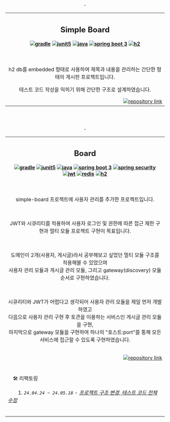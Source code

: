 <!-- introduce project repository -------------------------------------------------------------------------------------------------------------------------------------------->
<div align=center>

<br>

-<table>
  <tr><th width=881px>  
    
## Simple Board

[![gradle](https://img.shields.io/badge/Gradle-02303A.svg?style=badge&logo=Gradle&logoColor=white)](https://github.com/zhyun-project/simple-board-01)
[![junit5](https://img.shields.io/badge/JUnit_5-25A162?style=badge&logo=&logoColor=white)](https://github.com/zhyun-project/simple-board-01)
[![java](https://img.shields.io/badge/Java-ED8B00?style=badge&logo=openjdk&logoColor=white)](https://github.com/zhyun-project/simple-board-01)
[![spring boot 3](https://img.shields.io/badge/Spring_boot_3-6DB33F?style=badge&logo=spring&logoColor=white)](https://github.com/zhyun-project/simple-board-01)
[![h2](https://img.shields.io/badge/H2-224DCA?style=badge&logo=h2&logoColor=white)](https://github.com/zhyun-project/simple-board-01)  

</th></tr>
<tr><td align=center>
<br>

h2 db를 embedded 형태로 사용하여 제목과 내용을 관리하는 간단한 형태의 게시판 프로젝트입니다.

테스트 코드 작성을 익히기 위해 간단한 구조로 설계하였습니다.

<div align=right>
  <a href="https://github.com/zhyun-project/simple-board-01"><picture>
        <source media="(prefers-color-scheme: dark)" srcset="https://img.shields.io/badge/Repository%20🔗-100000?style=for-the-badge&logo=github&logoColor=white">
        <source media="(prefers-color-scheme: light)" srcset="https://img.shields.io/badge/Repository%20🔗-2f80ed?style=for-the-badge&logo=github&logoColor=white">
        <img alt="repository link" src="https://img.shields.io/badge/Repository%20🔗-100000?style=for-the-badge&logo=github&logoColor=white"/>
    </picture></a>
</div>

  </td></tr>
</table> 

<br>
<br>

-<table>
  <tr><th width=881>
    
## Board

[![gradle](https://img.shields.io/badge/Gradle-02303A.svg?style=badge&logo=Gradle&logoColor=white)](https://github.com/zhyun-project/simple-board-01)
[![junit5](https://img.shields.io/badge/JUnit_5-25A162?style=badge&logo=&logoColor=white)](https://github.com/zhyun-project/simple-board-01)
[![java](https://img.shields.io/badge/Java-ED8B00?style=badge&logo=openjdk&logoColor=white)](https://github.com/zhyun-project/simple-board-01)
[![spring boot 3](https://img.shields.io/badge/Spring_boot_3-6DB33F?style=badge&logo=spring&logoColor=white)](https://github.com/zhyun-project/simple-board-01)
[![spring security](https://img.shields.io/badge/Spring_Security-6DB33F?style=badge&logo=Spring-Security&logoColor=white)](https://github.com/zhyun-project/simple-board-01)
[![jwt](https://img.shields.io/badge/JWT-000?style=badge&logo=jsonwebtokens&logoColor=white)](https://github.com/zhyun-project/simple-board-01)
[![redis](https://img.shields.io/badge/redis-%23DD0031.svg?&style=badge&logo=redis&logoColor=white)](https://github.com/zhyun-project/simple-board-01)
[![h2](https://img.shields.io/badge/H2-224DCA?style=badge&logo=h2&logoColor=white)](https://github.com/zhyun-project/simple-board-01)  

  </th></tr>
  <tr><td align=center>
<br>

simple-board 프로젝트에 사용자 관리를 추가한 프로젝트입니다.

<br>  

JWT와 시큐리티를 적용하여 사용자 로그인 및 권한에 따른 접근 제한 구현과 멀티 모듈 프로젝트 구현이 목표입니다.

<br>

도메인이 2개(사용자, 게시글)라서 공부해보고 싶었던 멀티 모듈 구조를 적용해볼 수 있었으며  
사용자 관리 모듈과 게시글 관리 모듈, 그리고 gateway(discovery) 모듈 순서로 구현하였습니다.

<br>

시큐리티와 JWT가 어렵다고 생각되어 사용자 관리 모듈을 제일 먼저 개발하였고  
다음으로 사용자 관리 구현 후 토큰을 이용하는 서비스인 게시글 관리 모듈을 구현,    
마지막으로 gateway 모듈을 구현하여 하나의 "호스트:port"를 통해 모든 서비스에 접근할 수 있도록 구현하였습니다.

<br>

<div align=right>
  <a href="https://github.com/zhyun-project/simple-board-02"><picture>
        <source media="(prefers-color-scheme: dark)" srcset="https://img.shields.io/badge/Repository%20🔗-100000?style=for-the-badge&logo=github&logoColor=white">
        <source media="(prefers-color-scheme: light)" srcset="https://img.shields.io/badge/Repository%20🔗-2f80ed?style=for-the-badge&logo=github&logoColor=white">
        <img alt="repository link" src="https://img.shields.io/badge/Repository%20🔗-100000?style=for-the-badge&logo=github&logoColor=white"/>
    </picture></a>
</div>  

  </td></tr>
  <tr><td>
<br>
    
　🛠️ 리팩토링    
 
　　1\. *`24.04.24 ~ 24.05.18`* - [*프로젝트 구조 변경, 테스트 코드 전체 수정*](https://github.com/zhyun-project/simple-board-02/wiki/🛠%EF%B8%8F-리팩토링-1차-⚒%EF%B8%8F)

<br>
  </td></tr>
</table>


<!-- template ------------------------------------
<br>
<br>
<br>

-<table>
  <tr><th width=881px>
    
## Title

// spec
[![gradle](https://img.shields.io/badge/Gradle-02303A.svg?style=badge&logo=Gradle&logoColor=white)](https://github.com/zhyun-project/simple-board-01)
[![junit5](https://img.shields.io/badge/JUnit_5-25A162?style=badge&logo=&logoColor=white)](https://github.com/zhyun-project/simple-board-01)
[![java](https://img.shields.io/badge/Java-ED8B00?style=badge&logo=openjdk&logoColor=white)](https://github.com/zhyun-project/simple-board-01)
[![spring boot 3](https://img.shields.io/badge/Spring_boot_3-6DB33F?style=badge&logo=spring&logoColor=white)](https://github.com/zhyun-project/simple-board-01)
[![spring security](https://img.shields.io/badge/Spring_Security-6DB33F?style=badge&logo=Spring-Security&logoColor=white)](https://github.com/zhyun-project/simple-board-01)
[![jwt](https://img.shields.io/badge/JWT-000?style=badge&logo=jsonwebtokens&logoColor=white)](https://github.com/zhyun-project/simple-board-01)
[![redis](https://img.shields.io/badge/redis-%23DD0031.svg?&style=badge&logo=redis&logoColor=white)](https://github.com/zhyun-project/simple-board-01)
[![h2](https://img.shields.io/badge/H2-224DCA?style=badge&logo=h2&logoColor=white)](https://github.com/zhyun-project/simple-board-01)  

  </th></tr>
  <tr><td align=center>
<br>

// content

<br>

// repository
<div align=right>
    <a href="https://github.com/zhyun-project/simple-board-02"><picture>
        <source media="(prefers-color-scheme: dark)" srcset="https://img.shields.io/badge/Repository%20🔗-100000?style=for-the-badge&logo=github&logoColor=white">
        <source media="(prefers-color-scheme: light)" srcset="https://img.shields.io/badge/Repository%20🔗-2f80ed?style=for-the-badge&logo=github&logoColor=white">
        <img alt="repository link" src="https://img.shields.io/badge/Repository%20🔗-100000?style=for-the-badge&logo=github&logoColor=white"/>
    </picture></a>
</div>

  </td></tr>
</table>
-->


</div>
